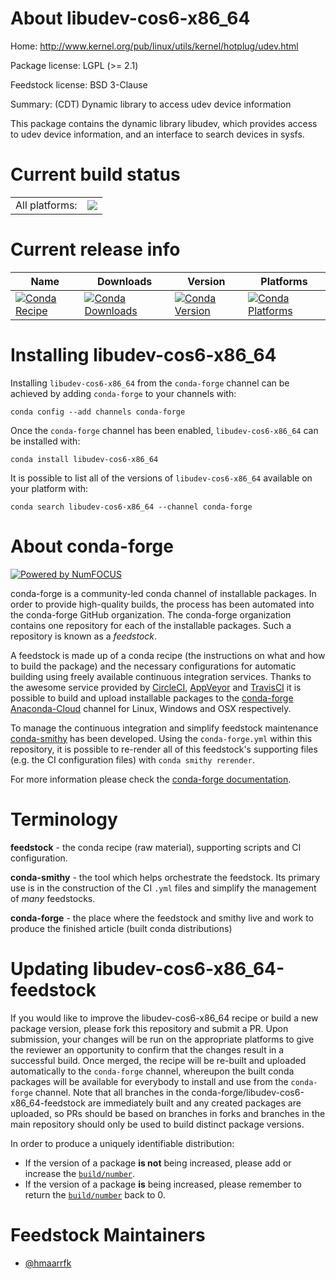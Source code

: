 About libudev-cos6-x86_64
=========================

Home: http://www.kernel.org/pub/linux/utils/kernel/hotplug/udev.html

Package license: LGPL (>= 2.1)

Feedstock license: BSD 3-Clause

Summary: (CDT) Dynamic library to access udev device information

This package contains the dynamic library libudev, which provides access to
udev device information, and an interface to search devices in sysfs.


Current build status
====================


<table><tr><td>All platforms:</td>
    <td>
      <a href="https://dev.azure.com/conda-forge/feedstock-builds/_build/latest?definitionId=7213&branchName=master">
        <img src="https://dev.azure.com/conda-forge/feedstock-builds/_apis/build/status/libudev-cos6-x86_64-feedstock?branchName=master">
      </a>
    </td>
  </tr>
</table>

Current release info
====================

| Name | Downloads | Version | Platforms |
| --- | --- | --- | --- |
| [![Conda Recipe](https://img.shields.io/badge/recipe-libudev--cos6--x86_64-green.svg)](https://anaconda.org/conda-forge/libudev-cos6-x86_64) | [![Conda Downloads](https://img.shields.io/conda/dn/conda-forge/libudev-cos6-x86_64.svg)](https://anaconda.org/conda-forge/libudev-cos6-x86_64) | [![Conda Version](https://img.shields.io/conda/vn/conda-forge/libudev-cos6-x86_64.svg)](https://anaconda.org/conda-forge/libudev-cos6-x86_64) | [![Conda Platforms](https://img.shields.io/conda/pn/conda-forge/libudev-cos6-x86_64.svg)](https://anaconda.org/conda-forge/libudev-cos6-x86_64) |

Installing libudev-cos6-x86_64
==============================

Installing `libudev-cos6-x86_64` from the `conda-forge` channel can be achieved by adding `conda-forge` to your channels with:

```
conda config --add channels conda-forge
```

Once the `conda-forge` channel has been enabled, `libudev-cos6-x86_64` can be installed with:

```
conda install libudev-cos6-x86_64
```

It is possible to list all of the versions of `libudev-cos6-x86_64` available on your platform with:

```
conda search libudev-cos6-x86_64 --channel conda-forge
```


About conda-forge
=================

[![Powered by NumFOCUS](https://img.shields.io/badge/powered%20by-NumFOCUS-orange.svg?style=flat&colorA=E1523D&colorB=007D8A)](http://numfocus.org)

conda-forge is a community-led conda channel of installable packages.
In order to provide high-quality builds, the process has been automated into the
conda-forge GitHub organization. The conda-forge organization contains one repository
for each of the installable packages. Such a repository is known as a *feedstock*.

A feedstock is made up of a conda recipe (the instructions on what and how to build
the package) and the necessary configurations for automatic building using freely
available continuous integration services. Thanks to the awesome service provided by
[CircleCI](https://circleci.com/), [AppVeyor](https://www.appveyor.com/)
and [TravisCI](https://travis-ci.org/) it is possible to build and upload installable
packages to the [conda-forge](https://anaconda.org/conda-forge)
[Anaconda-Cloud](https://anaconda.org/) channel for Linux, Windows and OSX respectively.

To manage the continuous integration and simplify feedstock maintenance
[conda-smithy](https://github.com/conda-forge/conda-smithy) has been developed.
Using the ``conda-forge.yml`` within this repository, it is possible to re-render all of
this feedstock's supporting files (e.g. the CI configuration files) with ``conda smithy rerender``.

For more information please check the [conda-forge documentation](https://conda-forge.org/docs/).

Terminology
===========

**feedstock** - the conda recipe (raw material), supporting scripts and CI configuration.

**conda-smithy** - the tool which helps orchestrate the feedstock.
                   Its primary use is in the construction of the CI ``.yml`` files
                   and simplify the management of *many* feedstocks.

**conda-forge** - the place where the feedstock and smithy live and work to
                  produce the finished article (built conda distributions)


Updating libudev-cos6-x86_64-feedstock
======================================

If you would like to improve the libudev-cos6-x86_64 recipe or build a new
package version, please fork this repository and submit a PR. Upon submission,
your changes will be run on the appropriate platforms to give the reviewer an
opportunity to confirm that the changes result in a successful build. Once
merged, the recipe will be re-built and uploaded automatically to the
`conda-forge` channel, whereupon the built conda packages will be available for
everybody to install and use from the `conda-forge` channel.
Note that all branches in the conda-forge/libudev-cos6-x86_64-feedstock are
immediately built and any created packages are uploaded, so PRs should be based
on branches in forks and branches in the main repository should only be used to
build distinct package versions.

In order to produce a uniquely identifiable distribution:
 * If the version of a package **is not** being increased, please add or increase
   the [``build/number``](https://conda.io/docs/user-guide/tasks/build-packages/define-metadata.html#build-number-and-string).
 * If the version of a package **is** being increased, please remember to return
   the [``build/number``](https://conda.io/docs/user-guide/tasks/build-packages/define-metadata.html#build-number-and-string)
   back to 0.

Feedstock Maintainers
=====================

* [@hmaarrfk](https://github.com/hmaarrfk/)

